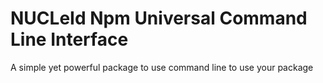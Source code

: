 # NUCLeId Npm Universal Command Line Interface
A simple yet powerful package to use command line to use your package